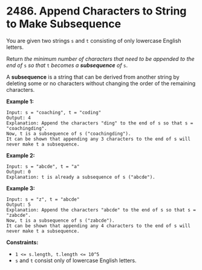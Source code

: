 # 2486. Append Characters to String to Make Subsequence

You are given two strings `s` and `t` consisting of only lowercase English letters.

Return *the minimum number of characters that need to be appended to the end of* `s` *so that* `t` *becomes a **subsequence** of* `s`.

A **subsequence** is a string that can be derived from  another string by deleting some or no characters without changing the  order of the remaining characters.

**Example 1:**

```()
Input: s = "coaching", t = "coding"
Output: 4
Explanation: Append the characters "ding" to the end of s so that s = "coachingding".
Now, t is a subsequence of s ("coachingding").
It can be shown that appending any 3 characters to the end of s will never make t a subsequence.
```

**Example 2:**

```()
Input: s = "abcde", t = "a"
Output: 0
Explanation: t is already a subsequence of s ("abcde").
```

**Example 3:**

```()
Input: s = "z", t = "abcde"
Output: 5
Explanation: Append the characters "abcde" to the end of s so that s = "zabcde".
Now, t is a subsequence of s ("zabcde").
It can be shown that appending any 4 characters to the end of s will never make t a subsequence.
```

**Constraints:**

- `1 <= s.length, t.length <= 10^5`
- `s` and `t` consist only of lowercase English letters.
